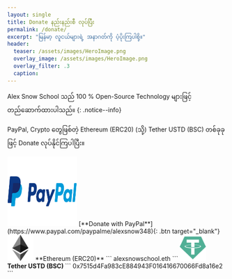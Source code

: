```yaml
---
layout: single
title: Donate နည်းနည်းစီ လုပ်ပြီး
permalink: /donate/
excerpt: "မြန်မာ့ လူငယ်များရဲ့ အနာဂတ်ကို ပံ့ပိုးကြပါစို့။"
header:
  teaser: /assets/images/HeroImage.png
  overlay_image: /assets/images/HeroImage.png
  overlay_filter: .3
  caption:
---
```


Alex Snow School သည် 100 % Open-Source Technology များဖြင့် တည်ဆောက်ထားပါသည်။
{: .notice--info}

<p> PayPal, Crypto တွေဖြစ်တဲ့ Ethereum (ERC20)  (သို့) Tether USTD (BSC)  တစ်ခုခုဖြင့် Donate လုပ်နိုင်ကြပါပြီး။ </p>

<img src="/assets/images/paypal.png" alt="Donate with PayPal" width="160" height="160" >
[**Donate with PayPal**](https://www.paypal.com/paypalme/alexsnow348){: .btn target="_blank"}
<i class='fas fa-chevron-circle-right'></i>


<img src="/assets/images/ether.png" alt="Ethereum ECR20" width="60" height="60">
**Ethereum (ERC20)**
```
alexsnowschool.eth
```

<img src="/assets/images/usdt.png" alt="USDT BSC" width="60" height="60">
<strong> Tether USTD (BSC) </strong>
```
0x7515d4Fa983cE884943F016416670066Fd8a16e2
```
